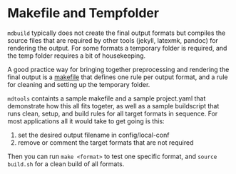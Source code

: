# Makefile and Tempfolder

`mdbuild` typically does not create the final output formats but compiles the source files that are required by other tools (jekyll, latexmk, pandoc) for  rendering the output. For some formats a temporary folder is required, and the temp folder requires a bit of housekeeping.

A good practice way for bringing together preprocessing and rendering the final output is a [makefile](https://www.gnu.org/software/make/) that defines one rule per output format, and a rule for cleaning and setting up the temporary folder.  

`mdtools` containts a sample makefile and a sample project.yaml that demonstrate how this all fits togeter, as well as a sample buildscript that runs clean, setup, and build rules for all target formats in sequence. For most applications all it would take to get going is this:

1. set the desired output filename in config/local-conf
2. remove or comment the target formats that are not required

Then you can run `make <format>` to test one specific format, and `source build.sh` for a clean build of all formats. 

